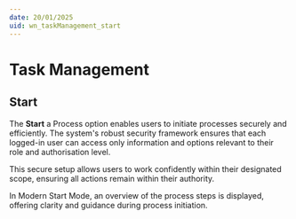 ```yaml
---
date: 20/01/2025
uid: wn_taskManagement_start
---
```

# Task Management

## Start

The **Start** a Process option enables users to initiate processes securely and efficiently. The system's robust security framework ensures that each logged-in user can access only information and options relevant to their role and authorisation level.

This secure setup allows users to work confidently within their designated scope, ensuring all actions remain within their authority.

In Modern Start Mode, an overview of the process steps is displayed, offering clarity and guidance during process initiation.

